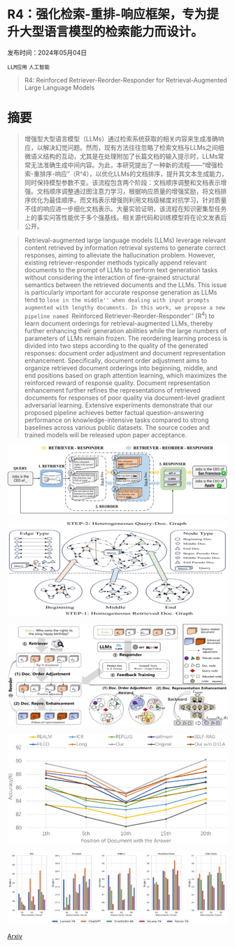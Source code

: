 # R4：强化检索-重排-响应框架，专为提升大型语言模型的检索能力而设计。

发布时间：2024年05月04日

`LLM应用` `人工智能`

> R4: Reinforced Retriever-Reorder-Responder for Retrieval-Augmented Large Language Models

# 摘要

> 增强型大型语言模型（LLMs）通过检索系统获取的相关内容来生成准确响应，以解决幻觉问题。然而，现有方法往往忽略了检索文档与LLMs之间细微语义结构的互动，尤其是在处理附加了长篇文档的输入提示时，LLMs常常无法准确生成中间内容。为此，本研究提出了一种新的流程——“增强检索-重排序-响应”（R^4），以优化LLMs的文档排序，提升其文本生成能力，同时保持模型参数不变。该流程包含两个阶段：文档顺序调整和文档表示增强。文档顺序调整通过图注意力学习，根据响应质量的增强奖励，将文档排序优化为最佳顺序。而文档表示增强则利用文档级梯度对抗学习，针对质量不佳的响应进一步细化文档表示。大量实验证明，该流程在知识密集型任务上的事实问答性能优于多个强基线。相关源代码和训练模型将在论文发表后公开。

> Retrieval-augmented large language models (LLMs) leverage relevant content retrieved by information retrieval systems to generate correct responses, aiming to alleviate the hallucination problem. However, existing retriever-responder methods typically append relevant documents to the prompt of LLMs to perform text generation tasks without considering the interaction of fine-grained structural semantics between the retrieved documents and the LLMs. This issue is particularly important for accurate response generation as LLMs tend to ``lose in the middle'' when dealing with input prompts augmented with lengthy documents. In this work, we propose a new pipeline named ``Reinforced Retriever-Reorder-Responder'' (R$^4$) to learn document orderings for retrieval-augmented LLMs, thereby further enhancing their generation abilities while the large numbers of parameters of LLMs remain frozen. The reordering learning process is divided into two steps according to the quality of the generated responses: document order adjustment and document representation enhancement. Specifically, document order adjustment aims to organize retrieved document orderings into beginning, middle, and end positions based on graph attention learning, which maximizes the reinforced reward of response quality. Document representation enhancement further refines the representations of retrieved documents for responses of poor quality via document-level gradient adversarial learning. Extensive experiments demonstrate that our proposed pipeline achieves better factual question-answering performance on knowledge-intensive tasks compared to strong baselines across various public datasets. The source codes and trained models will be released upon paper acceptance.

![R4：强化检索-重排-响应框架，专为提升大型语言模型的检索能力而设计。](../../../paper_images/2405.02659/x1.png)

![R4：强化检索-重排-响应框架，专为提升大型语言模型的检索能力而设计。](../../../paper_images/2405.02659/x2.png)

![R4：强化检索-重排-响应框架，专为提升大型语言模型的检索能力而设计。](../../../paper_images/2405.02659/x3.png)

![R4：强化检索-重排-响应框架，专为提升大型语言模型的检索能力而设计。](../../../paper_images/2405.02659/x4.png)

![R4：强化检索-重排-响应框架，专为提升大型语言模型的检索能力而设计。](../../../paper_images/2405.02659/x5.png)

[Arxiv](https://arxiv.org/abs/2405.02659)